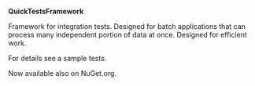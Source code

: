 **QuickTestsFramework**

Framework for integration tests. Designed for batch applications that can process many independent portion of data at once. Designed for efficient work.

For details see a sample tests.

Now available also on NuGet.org.
